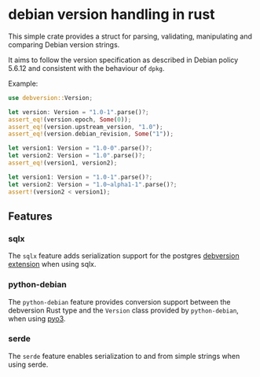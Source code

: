 # debian version handling in rust

This simple crate provides a struct for parsing, validating, manipulating and
comparing Debian version strings.

It aims to follow the version specification as described in Debian policy
5.6.12 and consistent with the behaviour of ``dpkg``.

Example:

```rust
use debversion::Version;

let version: Version = "1.0-1".parse()?;
assert_eq!(version.epoch, Some(0));
assert_eq!(version.upstream_version, "1.0");
assert_eq!(version.debian_revision, Some("1"));

let version1: Version = "1.0-0".parse()?;
let version2: Version = "1.0".parse()?;
assert_eq!(version1, version2);

let version1: Version = "1.0-1".parse()?;
let version2: Version = "1.0~alpha1-1".parse()?;
assert!(version2 < version1);
```

## Features

### sqlx

The `sqlx` feature adds serialization support for the postgres
[debversion extension](https://pgxn.org/dist/debversion/) when using sqlx.

### python-debian

The `python-debian` feature provides conversion support between the debversion
Rust type and the ``Version`` class provided by ``python-debian``, when using
[pyo3](https://github.com/pyo3/pyo3).

### serde

The `serde` feature enables serialization to and from simple strings when
using serde.
